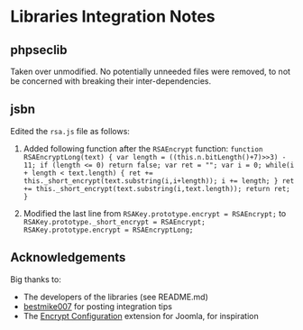 # Libraries Integration Notes

## phpseclib

Taken over unmodified. No potentially unneeded files were removed, to not be concerned with breaking their inter-dependencies.

## jsbn

Edited the `rsa.js` file as follows:

  1. Added following function after the `RSAEncrypt` function:
    ```
    function RSAEncryptLong(text) {
      var length = ((this.n.bitLength()+7)>>3) - 11;
      if (length <= 0) return false;
      var ret = "";
      var i = 0;
      while(i + length < text.length) {
        ret += this._short_encrypt(text.substring(i,i+length));
        i += length;
      }
      ret += this._short_encrypt(text.substring(i,text.length));
      return ret;
    }
    ```

  2. Modified the last line from
    ```
    RSAKey.prototype.encrypt = RSAEncrypt;
    ```
    to
    ```
    RSAKey.prototype._short_encrypt = RSAEncrypt;
    RSAKey.prototype.encrypt = RSAEncryptLong;
    ```

## Acknowledgements

Big thanks to:

  * The developers of the libraries (see README.md)
  * [bestmike007](http://bestmike007.com/2011/08/secure-data-transmission-between-pure-php-and-javascript-using-rsa/) for posting integration tips
  * The [Encrypt Configuration](http://extensions.joomla.org/extension/encrypt-configuration) extension for Joomla, for inspiration
